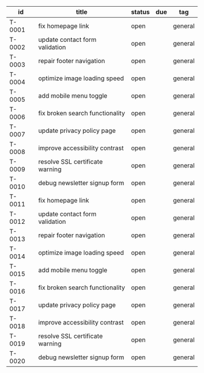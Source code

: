 | id | title | status | due | tag |
|---|---|---|---|---|
| T-0001 | fix homepage link | open |  | general |
| T-0002 | update contact form validation | open |  | general |
| T-0003 | repair footer navigation | open |  | general |
| T-0004 | optimize image loading speed | open |  | general |
| T-0005 | add mobile menu toggle | open |  | general |
| T-0006 | fix broken search functionality | open |  | general |
| T-0007 | update privacy policy page | open |  | general |
| T-0008 | improve accessibility contrast | open |  | general |
| T-0009 | resolve SSL certificate warning | open |  | general |
| T-0010 | debug newsletter signup form | open |  | general |
| T-0011 | fix homepage link | open |  | general |
| T-0012 | update contact form validation | open |  | general |
| T-0013 | repair footer navigation | open |  | general |
| T-0014 | optimize image loading speed | open |  | general |
| T-0015 | add mobile menu toggle | open |  | general |
| T-0016 | fix broken search functionality | open |  | general |
| T-0017 | update privacy policy page | open |  | general |
| T-0018 | improve accessibility contrast | open |  | general |
| T-0019 | resolve SSL certificate warning | open |  | general |
| T-0020 | debug newsletter signup form | open |  | general |
